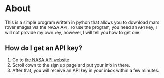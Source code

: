 # About
This is a simple program written in python that allows you to download mars rover images via the NASA API. To use the program, you need an API key, I will not provide my own key, however, I will tell you how to get one.

## How do I get an API key?

1. Go to [the NASA API website](api.nasa.gov)
2. Scroll down to the sign up page and put your info in there.
3. After that, you will receive an API key in your inbox within a few minutes.
